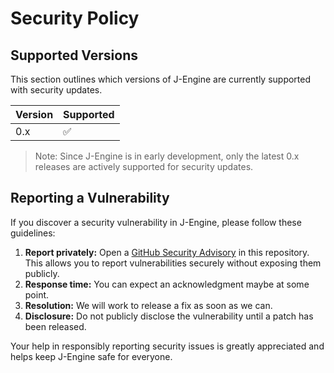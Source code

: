 # Security Policy

## Supported Versions

This section outlines which versions of J-Engine are currently supported with security updates.

| Version | Supported          |
| ------- | ----------------- |
| 0.x     | :white_check_mark: |

> Note: Since J-Engine is in early development, only the latest 0.x releases are actively supported for security updates.

## Reporting a Vulnerability

If you discover a security vulnerability in J-Engine, please follow these guidelines:

1. **Report privately:** Open a [GitHub Security Advisory](https://docs.github.com/en/code-security/security-advisories) in this repository. This allows you to report vulnerabilities securely without exposing them publicly.
2. **Response time:** You can expect an acknowledgment maybe at some point.
3. **Resolution:** We will work to release a fix as soon as we can.
4. **Disclosure:** Do not publicly disclose the vulnerability until a patch has been released.

Your help in responsibly reporting security issues is greatly appreciated and helps keep J-Engine safe for everyone.
